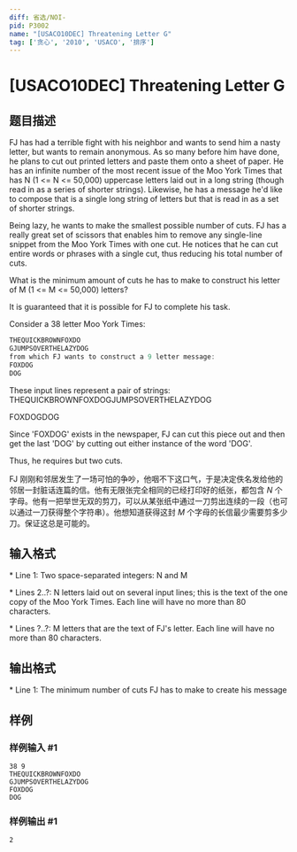 ```yaml
---
diff: 省选/NOI-
pid: P3002
name: "[USACO10DEC] Threatening Letter G"
tag: ['贪心', '2010', 'USACO', '排序']
---
```

# [USACO10DEC] Threatening Letter G
## 题目描述

FJ has had a terrible fight with his neighbor and wants to send him a nasty letter, but wants to remain anonymous. As so many before him have done, he plans to cut out printed letters and paste them onto a sheet of paper. He has an infinite number of the most recent issue of the Moo York Times that has N (1 <= N <= 50,000) uppercase letters laid out in a long string (though read in as a series of shorter strings). Likewise, he has a message he'd like to compose that is a single long string of letters but that is read in as a set of shorter strings.

Being lazy, he wants to make the smallest possible number of cuts. FJ has a really great set of scissors that enables him to remove any single-line snippet from the Moo York Times with one cut. He notices that he can cut entire words or phrases with a single cut, thus reducing his total number of cuts.

What is the minimum amount of cuts he has to make to construct his letter of M (1 <= M <= 50,000) letters?

It is guaranteed that it is possible for FJ to complete his task.

Consider a 38 letter Moo York Times:

```cpp
THEQUICKBROWNFOXDO 
GJUMPSOVERTHELAZYDOG 
from which FJ wants to construct a 9 letter message: 
FOXDOG 
DOG 
```
These input lines represent a pair of strings:
THEQUICKBROWNFOXDOGJUMPSOVERTHELAZYDOG 

FOXDOGDOG 

Since 'FOXDOG' exists in the newspaper, FJ can cut this piece out and then get the last 'DOG' by cutting out either instance of the word 'DOG'. 

Thus, he requires but two cuts.

FJ 刚刚和邻居发生了一场可怕的争吵，他咽不下这口气，于是决定佚名发给他的邻居一封脏话连篇的信。他有无限张完全相同的已经打印好的纸张，都包含 $N$ 个字母。他有一把举世无双的剪刀，可以从某张纸中通过一刀剪出连续的一段（也可以通过一刀获得整个字符串）。他想知道获得这封 $M$ 个字母的长信最少需要剪多少刀。保证这总是可能的。
## 输入格式

\* Line 1: Two space-separated integers: N and M

\* Lines 2..?: N letters laid out on several input lines; this is the text of the one copy of the Moo York Times. Each line will have no more than 80 characters.

\* Lines ?..?: M letters that are the text of FJ's letter. Each line will have no more than 80 characters.

## 输出格式

\* Line 1: The minimum number of cuts FJ has to make to create his message

## 样例

### 样例输入 #1
```
38 9 
THEQUICKBROWNFOXDO 
GJUMPSOVERTHELAZYDOG 
FOXDOG 
DOG 

```
### 样例输出 #1
```
2 

```
